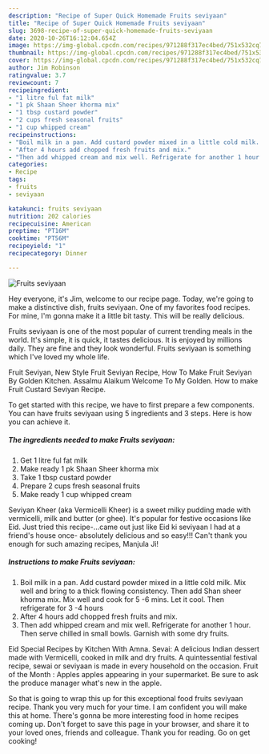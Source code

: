 ```yaml
---
description: "Recipe of Super Quick Homemade Fruits seviyaan"
title: "Recipe of Super Quick Homemade Fruits seviyaan"
slug: 3698-recipe-of-super-quick-homemade-fruits-seviyaan
date: 2020-10-26T16:12:04.654Z
image: https://img-global.cpcdn.com/recipes/971288f317ec4bed/751x532cq70/fruits-seviyaan-recipe-main-photo.jpg
thumbnail: https://img-global.cpcdn.com/recipes/971288f317ec4bed/751x532cq70/fruits-seviyaan-recipe-main-photo.jpg
cover: https://img-global.cpcdn.com/recipes/971288f317ec4bed/751x532cq70/fruits-seviyaan-recipe-main-photo.jpg
author: Jim Robinson
ratingvalue: 3.7
reviewcount: 7
recipeingredient:
- "1 litre ful fat milk"
- "1 pk Shaan Sheer khorma mix"
- "1 tbsp custard powder"
- "2 cups fresh seasonal fruits"
- "1 cup whipped cream"
recipeinstructions:
- "Boil milk in a pan. Add custard powder mixed in a little cold milk. Mix well and bring to a thick flowing consistency. Then add Shan sheer khorma mix. Mix well and cook for 5 -6 mins. Let it cool. Then refrigerate for 3 -4 hours"
- "After 4 hours add chopped fresh fruits and mix."
- "Then add whipped cream and mix well. Refrigerate for another 1 hour. Then serve chilled in small bowls. Garnish with some dry fruits."
categories:
- Recipe
tags:
- fruits
- seviyaan

katakunci: fruits seviyaan 
nutrition: 202 calories
recipecuisine: American
preptime: "PT16M"
cooktime: "PT56M"
recipeyield: "1"
recipecategory: Dinner

---
```



![Fruits seviyaan](https://img-global.cpcdn.com/recipes/971288f317ec4bed/751x532cq70/fruits-seviyaan-recipe-main-photo.jpg)

Hey everyone, it's Jim, welcome to our recipe page. Today, we're going to make a distinctive dish, fruits seviyaan. One of my favorites food recipes. For mine, I'm gonna make it a little bit tasty. This will be really delicious.

Fruits seviyaan is one of the most popular of current trending meals in the world. It's simple, it is quick, it tastes delicious. It is enjoyed by millions daily. They are fine and they look wonderful. Fruits seviyaan is something which I've loved my whole life.

Fruit Seviyan, New Style Fruit Seviyan Recipe, How To Make Fruit Seviyan By Golden Kitchen. Assalmu Alaikum Welcome To My Golden. How to make Fruit Custard Seviyan Recipe.


To get started with this recipe, we have to first prepare a few components. You can have fruits seviyaan using 5 ingredients and 3 steps. Here is how you can achieve it.

<!--inarticleads1-->

##### The ingredients needed to make Fruits seviyaan:

1. Get 1 litre ful fat milk
1. Make ready 1 pk Shaan Sheer khorma mix
1. Take 1 tbsp custard powder
1. Prepare 2 cups fresh seasonal fruits
1. Make ready 1 cup whipped cream


Seviyan Kheer (aka Vermicelli Kheer) is a sweet milky pudding made with vermicelli, milk and butter (or ghee). It&#39;s popular for festive occasions like Eid. Just tried this recipe-…came out just like Eid ki seviyaan I had at a friend&#39;s house once- absolutely delicious and so easy!!! Can&#39;t thank you enough for such amazing recipes, Manjula Ji! 

<!--inarticleads2-->

##### Instructions to make Fruits seviyaan:

1. Boil milk in a pan. Add custard powder mixed in a little cold milk. Mix well and bring to a thick flowing consistency. Then add Shan sheer khorma mix. Mix well and cook for 5 -6 mins. Let it cool. Then refrigerate for 3 -4 hours
1. After 4 hours add chopped fresh fruits and mix.
1. Then add whipped cream and mix well. Refrigerate for another 1 hour. Then serve chilled in small bowls. Garnish with some dry fruits.


Eid Special Recipes by Kitchen With Amna. Sevai: A delicious Indian dessert made with Vermicelli, cooked in milk and dry fruits. A quintessential festival recipe, sewai or seviyaan is made in every household on the occasion. Fruit of the Month : Apples apples appearing in your supermarket. Be sure to ask the produce manager what&#39;s new in the apple. 

So that is going to wrap this up for this exceptional food fruits seviyaan recipe. Thank you very much for your time. I am confident you will make this at home. There's gonna be more interesting food in home recipes coming up. Don't forget to save this page in your browser, and share it to your loved ones, friends and colleague. Thank you for reading. Go on get cooking!
